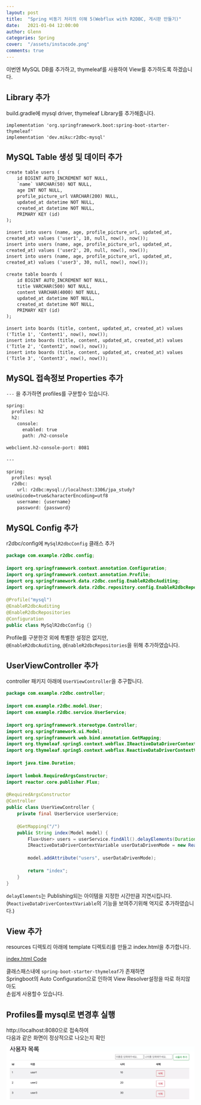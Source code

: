 ```yaml
---
layout: post
title:  "Spring 비동기 처리의 이해 5(Webflux with R2DBC, 게시판 만들기)"
date:   2021-01-04 12:00:00
author: Glenn
categories: Spring
cover:  "/assets/instacode.png"
comments: true
---
```


이번엔 MySQL DB를 추가하고, thymeleaf를 사용하여 View를 추가하도록 하겠습니다.

## Library 추가

build.gradle에 mysql driver, thymeleaf Library를 추가해줍니다.

```text
implementation 'org.springframework.boot:spring-boot-starter-thymeleaf'
implementation 'dev.miku:r2dbc-mysql'
```

## MySQL Table 생성 및 데이터 추가
```text
create table users (
    id BIGINT AUTO_INCREMENT NOT NULL,
    `name` VARCHAR(50) NOT NULL,
    age INT NOT NULL,
    profile_picture_url VARCHAR(200) NULL,
    updated_at datetime NOT NULL,
    created_at datetime NOT NULL,
    PRIMARY KEY (id)
);

insert into users (name, age, profile_picture_url, updated_at, created_at) values ('user1', 10, null, now(), now());
insert into users (name, age, profile_picture_url, updated_at, created_at) values ('user2', 20, null, now(), now());
insert into users (name, age, profile_picture_url, updated_at, created_at) values ('user3', 30, null, now(), now());

create table boards (
    id BIGINT AUTO_INCREMENT NOT NULL,
    title VARCHAR(500) NOT NULL,
    content VARCHAR(4000) NOT NULL,
    updated_at datetime NOT NULL,
    created_at datetime NOT NULL,
    PRIMARY KEY (id)
);

insert into boards (title, content, updated_at, created_at) values ('Title 1', 'Content1', now(), now());
insert into boards (title, content, updated_at, created_at) values ('Title 2', 'Content2', now(), now());
insert into boards (title, content, updated_at, created_at) values ('Title 3', 'Content3', now(), now());
```



## MySQL 접속정보 Properties 추가

`---` 을 추가하면 profiles를 구분할수 있습니다.

```text
spring:
  profiles: h2
  h2:
    console:
      enabled: true
      path: /h2-console

webclient.h2-console-port: 8081

---

spring:
  profiles: mysql
  r2dbc:
    url: r2dbc:mysql://localhost:3306/jpa_study?useUnicode=true&characterEncoding=utf8
    username: {username}
    password: {password}

```

## MySQL Config 추가

r2dbc/config에 `MySqlR2dbcConfig` 클래스 추가

```java
package com.example.r2dbc.config;

import org.springframework.context.annotation.Configuration;
import org.springframework.context.annotation.Profile;
import org.springframework.data.r2dbc.config.EnableR2dbcAuditing;
import org.springframework.data.r2dbc.repository.config.EnableR2dbcRepositories;

@Profile("mysql")
@EnableR2dbcAuditing
@EnableR2dbcRepositories
@Configuration
public class MySqlR2dbcConfig {}
```

Profile를 구분한것 외에 특별한 설정은 없지만,  
`@EnableR2dbcAuditing`, `@EnableR2dbcRepositories`을 위해 추가하였습니다.  

## UserViewController 추가 

controller 패키지 아래에 `UserViewController`을 추구합니다.

```java
package com.example.r2dbc.controller;

import com.example.r2dbc.model.User;
import com.example.r2dbc.service.UserService;

import org.springframework.stereotype.Controller;
import org.springframework.ui.Model;
import org.springframework.web.bind.annotation.GetMapping;
import org.thymeleaf.spring5.context.webflux.IReactiveDataDriverContextVariable;
import org.thymeleaf.spring5.context.webflux.ReactiveDataDriverContextVariable;

import java.time.Duration;

import lombok.RequiredArgsConstructor;
import reactor.core.publisher.Flux;

@RequiredArgsConstructor
@Controller
public class UserViewController {
    private final UserService userService;

    @GetMapping("/")
    public String index(Model model) {
        Flux<User> users = userService.findAll().delayElements(Duration.ofSeconds(1));
        IReactiveDataDriverContextVariable userDataDrivenMode = new ReactiveDataDriverContextVariable(users, 1);

        model.addAttribute("users", userDataDrivenMode);

        return "index";
    }
}
```

`delayElements`는 Publishing되는 아이템을 지정한 시간만큼 지연시킵니다.  
(`ReactiveDataDriverContextVariable`의 기능을 보여주기위해 억지로 추가하였습니다.) 

## View 추가

resources 디렉토리 아래에 template 디렉토리를 만들고 index.html을 추가합니다.

[index.html Code](https://github.com/tries1/r2dbc-sample/blob/develop/src/main/resources/templates/index.html)  

클래스패스내에 `spring-boot-starter-thymeleaf`가 존재하면  
Springboot의 Auto Configuration으로 인하여 View Resolver설정을 따로 하지않아도  
손쉽게 사용할수 있습니다.

## Profiles를 mysql로 변경후 실행

http://localhost:8080으로 접속하여  
다음과 같은 화면이 정상적으로 나오는지 확인

![webflux5-1](https://github.com/tries1/glenn-blog/blob/master/assets/spring/webflux5_1.webp?raw=true)
